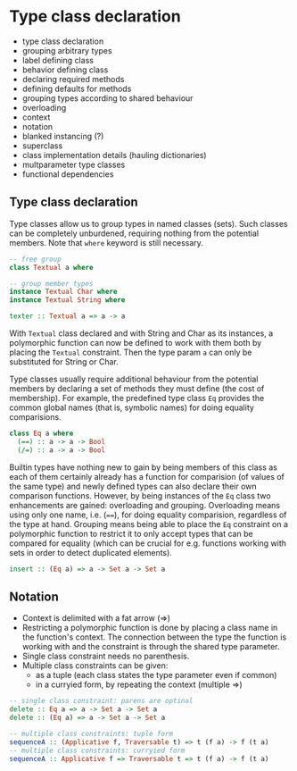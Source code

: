 # Type class declaration

- type class declaration
- grouping arbitrary types
- label defining class
- behavior defining class
- declaring required methods
- defining defaults for methods
- grouping types according to shared behaviour 
- overloading
- context
- notation
- blanked instancing (?)
- superclass
- class implementation details (hauling dictionaries)
- multparameter type classes
- functional dependencies


## Type class declaration

Type classes allow us to group types in named classes (sets). Such classes can be completely unburdened, requiring nothing from the potential members. Note that `where` keyword is still necessary.

```hs
-- free group
class Textual a where

-- group member types
instance Textual Char where
instance Textual String where

texter :: Textual a => a -> a
```

With `Textual` class declared and with String and Char as its instances, a polymorphic function can now be defined to work with them both by placing the `Textual` constraint. Then the type param `a` can only be substituted for String or Char.


Type classes usually require additional behaviour from the potential members by declaring a set of methods they must define (the cost of membership). For example, the predefined type class `Eq` provides the common global names (that is, symbolic names) for doing equality comparisions.

```hs
class Eq a where
  (==) :: a -> a -> Bool
  (/=) :: a -> a -> Bool
```

Builtin types have nothing new to gain by being members of this class as each of them certainly already has a function for comparision (of values of the same type) and newly defined types can also declare their own comparison functions. However, by being instances of the `Eq` class two enhancements are gained: overloading and grouping. Overloading means using only one name, i.e. (`==`), for doing equality comparision, regardless of the type at hand. Grouping means being able to place the `Eq` constraint on a polymorphic function to restrict it to only accept types that can be compared for equality (which can be crucial for e.g. functions working with sets in order to detect duplicated elements).

```hs
insert :: (Eq a) => a -> Set a -> Set a
```

## Notation

* Context is delimited with a fat arrow (=>)
* Restricting a polymorphic function is done by placing a class name in the function's context. The connection between the type the function is working with and the constraint is through the shared type parameter.
* Single class constraint needs no parenthesis.
* Multiple class constraints can be given:
  - as a tuple (each class states the type parameter even if common)
  - in a curryied form, by repeating the context (multiple =>)


```hs
-- single class constraint: parens are optinal
delete :: Eq a => a -> Set a -> Set a
delete :: (Eq a) => a -> Set a -> Set a

-- multiple class constraints: tuple form
sequenceA :: (Applicative f, Traversable t) => t (f a) -> f (t a)
-- multiple class constraints: curryied form
sequenceA :: Applicative f => Traversable t => t (f a) -> f (t a)
```
